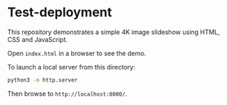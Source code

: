 # Test-deployment

This repository demonstrates a simple 4K image slideshow using HTML, CSS and JavaScript.

Open `index.html` in a browser to see the demo.

To launch a local server from this directory:

```bash
python3 -m http.server
```

Then browse to `http://localhost:8000/`.
